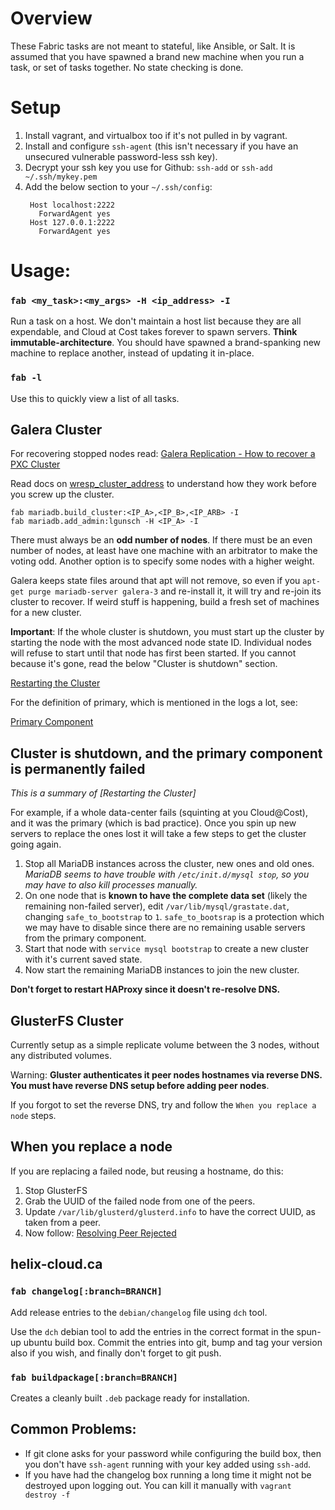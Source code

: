 # Overview
These Fabric tasks are not meant to stateful, like Ansible, or Salt. It is
assumed that you have spawned a brand new machine when you run a task,
or set of tasks together. No state checking is done.

# Setup

1. Install vagrant, and virtualbox too if it's not pulled in by vagrant.
2. Install and configure `ssh-agent` (this isn't necessary if you have
   an unsecured vulnerable password-less ssh key).
3. Decrypt your ssh key you use for Github: `ssh-add`
   or `ssh-add ~/.ssh/mykey.pem`
4. Add the below section to your `~/.ssh/config`:
   ```
    Host localhost:2222
      ForwardAgent yes
    Host 127.0.0.1:2222
      ForwardAgent yes
    ```

# Usage:

### `fab <my_task>:<my_args> -H <ip_address> -I`
Run a task on a host.  We don't maintain a host list because they are all
expendable, and Cloud at Cost takes forever to spawn servers. **Think
immutable-architecture**. You should have spawned a brand-spanking new
machine to replace another, instead of updating it in-place.

### `fab -l`
Use this to quickly view a list of all tasks.

## Galera Cluster
For recovering stopped nodes read:
[Galera Replication - How to recover a PXC Cluster](https://www.percona.com/blog/2014/09/01/galera-replication-how-to-recover-a-pxc-cluster/)

Read docs on [wresp_cluster_address](http://galeracluster.com/documentation-webpages/mysqlwsrepoptions.html#wsrep-cluster-address)
to understand how they work before you screw up the cluster.

    fab mariadb.build_cluster:<IP_A>,<IP_B>,<IP_ARB> -I
    fab mariadb.add_admin:lgunsch -H <IP_A> -I

There must always be an **odd number of nodes**. If there must be an even number
of nodes, at least have one machine with an arbitrator to make the voting odd.
Another option is to specify some nodes with a higher weight.

Galera keeps state files around that apt will not remove, so even if you
`apt-get purge mariadb-server galera-3` and re-install it, it will try
and re-join its cluster to recover. If weird stuff is happening, build a
fresh set of machines for a new cluster.

**Important**: If the whole cluster is shutdown, you must start up the
cluster by starting the node with the most advanced node state ID. Individual
nodes will refuse to start until that node has first been started. If you
cannot because it's gone, read the below "Cluster is shutdown" section.

[Restarting the Cluster](http://galeracluster.com/documentation-webpages/restartingcluster.html)

For the definition of primary, which is mentioned in the logs a lot, see:

[Primary Component](http://galeracluster.com/documentation-webpages/glossary.html#term-primary-component)

## Cluster is shutdown, and the primary component is permanently failed
*This is a summary of [Restarting the Cluster]*

For example, if a whole data-center fails (squinting at you Cloud@Cost), and
it was the primary (which is bad practice). Once you spin up new servers to
replace the ones lost it will take a few steps to get the cluster going again.

1. Stop all MariaDB instances across the cluster, new ones and old ones.
   *MariaDB seems to have trouble with `/etc/init.d/mysql stop`, so you
   may have to also kill processes manually.*
2. On one node that is **known to have the complete data set** (likely
   the remaining non-failed server), edit `/var/lib/mysql/grastate.dat`, changing
   `safe_to_bootstrap` to `1`. `safe_to_bootsrap` is a protection which we
   may have to disable since there are no remaining usable servers from
   the primary component.
3. Start that node with `service mysql bootstrap` to create a new cluster with
   it's current saved state.
4. Now start the remaining MariaDB instances to join the new cluster.

**Don't forget to restart HAProxy since it doesn't re-resolve DNS.**


## GlusterFS Cluster
Currently setup as a simple replicate volume between the 3 nodes, without
any distributed volumes.

Warning: **Gluster authenticates it peer nodes hostnames via reverse
DNS. You must have reverse DNS setup before adding peer nodes**.

If you forgot to set the reverse DNS, try and follow the `When you replace a
node` steps.

## When you replace a node
If you are replacing a failed node, but reusing a hostname, do this:

1. Stop GlusterFS
2. Grab the UUID of the failed node from one of the peers.
3. Update `/var/lib/glusterd/glusterd.info` to have the correct
   UUID, as taken from a peer.
4. Now follow: [Resolving Peer Rejected](http://gluster.readthedocs.io/en/latest/Administrator%20Guide/Resolving%20Peer%20Rejected/) 


## helix-cloud.ca

### `fab changelog[:branch=BRANCH]`
Add release entries to the `debian/changelog` file using `dch` tool.

Use the `dch` debian tool to add the entries in the correct format
in the spun-up ubuntu build box. Commit the entries into git, bump
and tag your version also if you wish, and finally don't forget to
git push.

### `fab buildpackage[:branch=BRANCH]`
Creates a cleanly built `.deb` package ready for installation.

## Common Problems:
- If git clone asks for your password while configuring the build box,
  then you don't have `ssh-agent` running with your key added using
  `ssh-add`.
- If you have had the changelog box running a long time it might not
  be destroyed upon logging out. You can kill it manually with
  `vagrant destroy -f`
